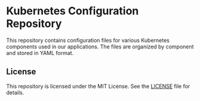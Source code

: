 # Kubernetes Configuration Repository

This repository contains configuration files for various Kubernetes components used in our applications. The files are organized by component and stored in YAML format.



## License
This repository is licensed under the MIT License. See the [LICENSE](https://github.com/KANOMNUT/K8s/blob/main/LICENSE) file for details.